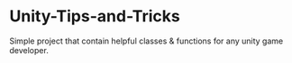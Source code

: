 # Unity-Tips-and-Tricks
Simple project that contain helpful classes &amp; functions for any unity game developer. 
